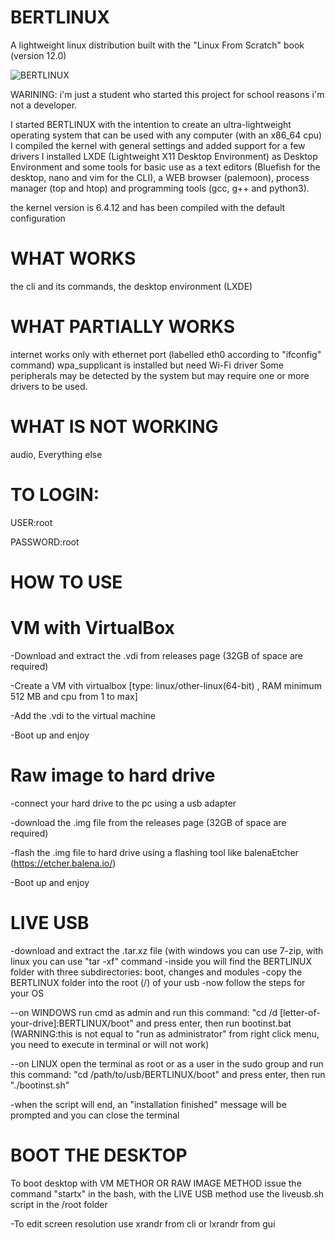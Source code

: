 # BERTLINUX


A lightweight linux distribution built with the "Linux From Scratch" book (version 12.0)

![BERTLINUX](https://github.com/gbertuzzi05/BERTLINUX/assets/106744847/12d48007-3e45-4c46-83ba-041beca3e2bf)





WARINING: i'm just a student who started this project for school reasons i'm not a developer.





I started BERTLINUX with the intention to create an ultra-lightweight operating system that can be used with any computer (with an x86_64 cpu)
I compiled the kernel with general settings and added support for a few drivers
I installed LXDE (Lightweight X11 Desktop Environment) as Desktop Environment and some tools for basic use as a text editors (Bluefish for the desktop, nano and vim for the CLI), a WEB browser (palemoon), process manager (top and htop) and programming tools (gcc, g++ and python3).

the kernel version is 6.4.12 and has been compiled with the default configuration

# WHAT WORKS



the cli and its commands, the desktop environment (LXDE) 

# WHAT PARTIALLY WORKS


internet works only with ethernet port (labelled eth0 according to "ifconfig" command) wpa_supplicant is installed but need Wi-Fi driver
Some peripherals may be detected by the system but may require one or more drivers to be used.
# WHAT IS NOT WORKING


audio, Everything else


# TO LOGIN:

USER:root

PASSWORD:root





# HOW TO USE 



# VM with VirtualBox
-Download and extract the .vdi from releases page (32GB of space are required)


-Create a VM vith virtualbox [type: linux/other-linux(64-bit) , RAM minimum 512 MB and cpu from 1 to max]


-Add the .vdi to the virtual machine


-Boot up and enjoy


# Raw image to hard drive

-connect your hard drive to the pc using a usb adapter

-download the .img file from the releases page (32GB of space are required)

-flash the .img file to hard drive using a flashing tool like balenaEtcher (https://etcher.balena.io/)

-Boot up and enjoy


# LIVE USB

-download and extract the .tar.xz file (with windows you can use 7-zip, with linux you can use "tar -xf" command
-inside you will find the BERTLINUX folder with three subdirectories: boot, changes and modules
-copy the BERTLINUX folder into the root (/) of your usb
-now follow the steps for your OS 


--on WINDOWS run cmd as admin and run this command: "cd /d [letter-of-your-drive]:BERTLINUX/boot" and press enter, then run bootinst.bat (WARNING:this is not equal to "run as administrator" from right click menu, you need to execute in terminal or will not work)



--on LINUX open the terminal as root or as a user in the sudo group and run this command: "cd /path/to/usb/BERTLINUX/boot" and press enter, then run "./bootinst.sh" 



-when the script will end, an "installation finished" message will be prompted and you can close the terminal

# BOOT THE DESKTOP


  To boot desktop with VM METHOR OR RAW IMAGE METHOD issue the command "startx" in the bash, with the LIVE USB method use the liveusb.sh script in the /root folder



-To edit screen resolution use xrandr from cli or lxrandr from gui



